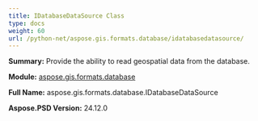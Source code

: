 ```yaml
---
title: IDatabaseDataSource Class
type: docs
weight: 60
url: /python-net/aspose.gis.formats.database/idatabasedatasource/
---
```


**Summary:** Provide the ability to read geospatial data from the database.

**Module:** [aspose.gis.formats.database](/psd/python-net/aspose.gis.formats.database/)

**Full Name:** aspose.gis.formats.database.IDatabaseDataSource

**Aspose.PSD Version:** 24.12.0




